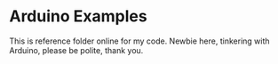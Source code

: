 # Arduino Examples
This is reference folder online for my code. Newbie here, tinkering with Arduino, please be polite, thank you.
